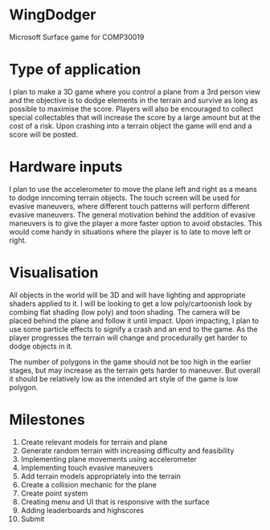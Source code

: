 # WingDodger
Microsoft Surface game for COMP30019

# Type of application
I plan to make a 3D game where you control a plane from a 3rd person view and the objective is to dodge elements in the terrain and survive as long as possible to maximise the score. Players will also be encouraged to collect special collectables that will increase the score by a large amount but at the cost of a risk. Upon crashing into a terrain object the game will end and a score will be posted.


# Hardware inputs
I plan to use the accelerometer to move the plane left and right as a means to dodge inncoming terrain objects. The touch screen will be used for evasive maneuvers, where different touch patterns will perform different evasive maneuvers. The general motivation behind the addition of evasive maneuvers is to give the player a more faster option to avoid obstacles. This would come handy in situations where the player is to late to move left or right.


# Visualisation
All objects in the world will be 3D and will have lighting and appropriate shaders applied to it. I will be looking to get a low poly/cartoonish look by combing flat shading (low poly) and toon shading. The camera will be placed behind the plane and follow it until impact. Upon impacting, I plan to use some particle effects to signify a crash and an end to the game. As the player progresses the terrain will change and procedurally get harder to dodge objects in it.

The number of polygons in the game should not be too high in the earlier stages, but may increase as the terrain gets harder to maneuver. But overall it should be relatively low as the intended art style of the game is low polygon.

# Milestones

1. Create relevant models for terrain and plane
2. Generate random terrain with increasing difficulty and feasibility
3. Implementing plane movements using accelerometer
4. Implementing touch evasive maneuvers
5. Add terrain models appropriately into the terrain
6. Create a collision mechanic for the plane
7. Create point system
8. Creating menu and UI that is responsive with the surface
9. Adding leaderboards and highscores
10. Submit

